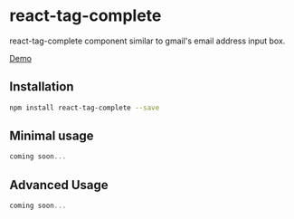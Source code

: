 # react-tag-complete
react-tag-complete component similar to gmail's email address input box.

[Demo](https://ozymandias547.github.io/react-tag-complete/)

## Installation
```bash
npm install react-tag-complete --save
```

## Minimal usage
```javascript
coming soon...
```

## Advanced Usage
```javascript
coming soon...
```
